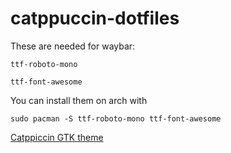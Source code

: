 # catppuccin-dotfiles

These are needed for waybar:

`ttf-roboto-mono`

`ttf-font-awesome`

You can install them on arch with
```
sudo pacman -S ttf-roboto-mono ttf-font-awesome
```

[Catppiccin GTK theme](https://github.com/catppuccin/gtk/releases)
